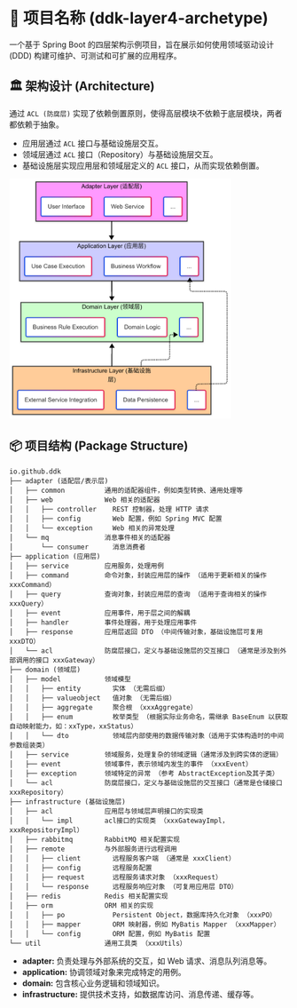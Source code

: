 # 🎉 项目名称 (ddk-layer4-archetype)

一个基于 Spring Boot 的四层架构示例项目，旨在展示如何使用领域驱动设计 (DDD) 构建可维护、可测试和可扩展的应用程序。

## 🏛️ 架构设计 (Architecture)

通过 `ACL (防腐层)` 实现了依赖倒置原则，使得高层模块不依赖于底层模块，两者都依赖于抽象。

*   应用层通过 `ACL` 接口与基础设施层交互。
*   领域层通过 `ACL` 接口（Repository）与基础设施层交互。
*   基础设施层实现应用层和领域层定义的 `ACL` 接口，从而实现依赖倒置。

<img src="4-layer.png" alt="4-layer" width=400/>

## 📦 项目结构 (Package Structure)

```text
io.github.ddk
├── adapter (适配层/表示层)
│   ├── common          通用的适配器组件，例如类型转换、通用处理等
│   ├── web             Web 相关的适配器
│   │   ├── controller    REST 控制器，处理 HTTP 请求
│   │   ├── config        Web 配置，例如 Spring MVC 配置
│   │   └── exception     Web 相关的异常处理
│   └── mq              消息事件相关的适配器
│       └── consumer      消息消费者
├── application (应用层)
│   ├── service         应用服务，处理用例
│   ├── command         命令对象，封装应用层的操作 （适用于更新相关的操作 xxxCommand）
│   ├── query           查询对象，封装应用层的查询 （适用于查询相关的操作 xxxQuery）
│   ├── event           应用事件，用于层之间的解耦
│   ├── handler         事件处理器，用于处理应用事件
│   ├── response        应用层返回 DTO （中间传输对象，基础设施层可复用 xxxDTO）
│   └── acl             防腐层接口，定义与基础设施层的交互接口 （通常是涉及到外部调用的接口 xxxGateway）
├── domain (领域层)
│   ├── model           领域模型
│   │   ├── entity        实体 （无需后缀）
│   │   ├── valueobject   值对象 （无需后缀）
│   │   ├── aggregate     聚合根 （xxxAggregate）
│   │   ├── enum          枚举类型 （根据实际业务命名，需继承 BaseEnum 以获取自动映射能力，如：xxType，xxStatus）
│   │   └── dto           领域层内部使用的数据传输对象（适用于实体构造时的中间参数组装类）
│   ├── service         领域服务，处理复杂的领域逻辑（通常涉及到跨实体的逻辑）
│   ├── event           领域事件，表示领域内发生的事件 （xxxEvent）
│   ├── exception       领域特定的异常 （参考 AbstractException及其子类）
│   └── acl             防腐层接口，定义与基础设施层的交互接口（通常是仓储接口 xxxRepository）
├── infrastructure (基础设施层)
│   ├── acl             应用层与领域层声明接口的实现类
│   │   └── impl        acl接口的实现类 （xxxGatewayImpl， xxxRepositoryImpl）
│   ├── rabbitmq        RabbitMQ 相关配置实现
│   ├── remote          与外部服务进行远程调用
│   │   ├── client        远程服务客户端 （通常是 xxxClient）
│   │   ├── config        远程服务配置
│   │   ├── request       远程服务请求对象 （xxxRequest）
│   │   └── response      远程服务响应对象 （可复用应用层 DTO）
│   ├── redis           Redis 相关配置实现
│   ├── orm             ORM 相关的实现
│   │   ├── po            Persistent Object，数据库持久化对象 （xxxPO）
│   │   ├── mapper        ORM 映射器，例如 MyBatis Mapper （xxxMapper）
│   │   └── config        ORM 配置，例如 MyBatis 配置
└── util                通用工具类 （xxxUtils）
```

*   **adapter:** 负责处理与外部系统的交互，如 Web 请求、消息队列消息等。
*   **application:** 协调领域对象来完成特定的用例。
*   **domain:** 包含核心业务逻辑和领域知识。
*   **infrastructure:** 提供技术支持，如数据库访问、消息传递、缓存等。
